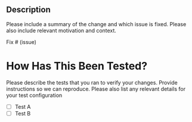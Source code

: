 <!--
Thanks for contributing to Accentor!
Make sure all GitHub actions (test, lint & build) will pass and fill out the template.

You can tag your PR with the relevant tags and request a review from someone of the team.
If any changes to your PR are necessary, we will ask for them through the review process.
 -->

## Description

Please include a summary of the change and which issue is fixed. Please also include relevant motivation and context.

Fix # (issue)

# How Has This Been Tested?

Please describe the tests that you ran to verify your changes. Provide instructions so we can reproduce. Please also list any relevant details for your test configuration

- [ ] Test A
- [ ] Test B
